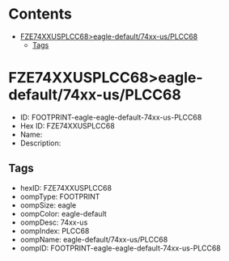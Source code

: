 



Contents
========

* [FZE74XXUSPLCC68>eagle-default/74xx-us/PLCC68](#fze74xxusplcc68eagle-default74xx-usplcc68)
	* [Tags](#tags)

# FZE74XXUSPLCC68>eagle-default/74xx-us/PLCC68

- ID: FOOTPRINT-eagle-eagle-default-74xx-us-PLCC68
- Hex ID: FZE74XXUSPLCC68
- Name: 
- Description: 

## Tags

- hexID: FZE74XXUSPLCC68
- oompType: FOOTPRINT
- oompSize: eagle
- oompColor: eagle-default
- oompDesc: 74xx-us
- oompIndex: PLCC68
- oompName: eagle-default/74xx-us/PLCC68
- oompID: FOOTPRINT-eagle-eagle-default-74xx-us-PLCC68
